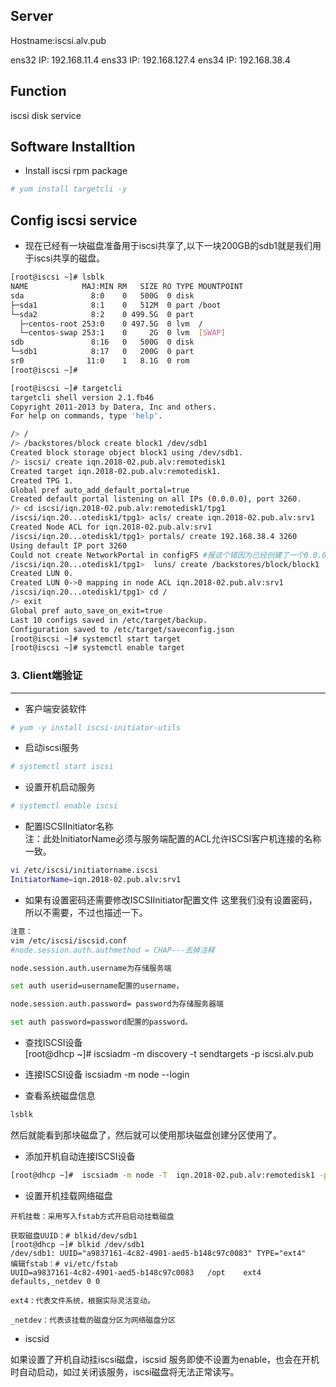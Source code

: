 ## Server 
Hostname:iscsi.alv.pub

ens32 IP: 192.168.11.4
ens33 IP: 192.168.127.4
ens34 IP: 192.168.38.4
## Function

iscsi disk service


## Software Installtion
- Install iscsi rpm package
```bash
# yum install targetcli -y
```
## Config iscsi service
- 现在已经有一块磁盘准备用于iscsi共享了,以下一块200GB的sdb1就是我们用于iscsi共享的磁盘。
```bash
[root@iscsi ~]# lsblk
NAME            MAJ:MIN RM   SIZE RO TYPE MOUNTPOINT
sda               8:0    0   500G  0 disk 
├─sda1            8:1    0   512M  0 part /boot
└─sda2            8:2    0 499.5G  0 part 
  ├─centos-root 253:0    0 497.5G  0 lvm  /
  └─centos-swap 253:1    0     2G  0 lvm  [SWAP]
sdb               8:16   0   500G  0 disk 
└─sdb1            8:17   0   200G  0 part 
sr0              11:0    1   8.1G  0 rom  
[root@iscsi ~]# 
```

```bash
[root@iscsi ~]# targetcli
targetcli shell version 2.1.fb46
Copyright 2011-2013 by Datera, Inc and others.
For help on commands, type 'help'.

/> /
/> /backstores/block create block1 /dev/sdb1
Created block storage object block1 using /dev/sdb1.
/> iscsi/ create iqn.2018-02.pub.alv:remotedisk1
Created target iqn.2018-02.pub.alv:remotedisk1.
Created TPG 1.
Global pref auto_add_default_portal=true
Created default portal listening on all IPs (0.0.0.0), port 3260.
/> cd iscsi/iqn.2018-02.pub.alv:remotedisk1/tpg1
/iscsi/iqn.20...otedisk1/tpg1> acls/ create iqn.2018-02.pub.alv:srv1
Created Node ACL for iqn.2018-02.pub.alv:srv1
/iscsi/iqn.20...otedisk1/tpg1> portals/ create 192.168.38.4 3260
Using default IP port 3260
Could not create NetworkPortal in configFS #报这个错因为已经创建了一个0.0.0.0:3260的了。
/iscsi/iqn.20...otedisk1/tpg1>  luns/ create /backstores/block/block1 
Created LUN 0.
Created LUN 0->0 mapping in node ACL iqn.2018-02.pub.alv:srv1
/iscsi/iqn.20...otedisk1/tpg1> cd /
/> exit
Global pref auto_save_on_exit=true
Last 10 configs saved in /etc/target/backup.
Configuration saved to /etc/target/saveconfig.json
[root@iscsi ~]# systemctl start target
[root@iscsi ~]# systemctl enable target
```

### 3. Client端验证

---

- 客户端安装软件
```bash
# yum -y install iscsi-initiator-utils
```

- 启动iscsi服务
```bash
# systemctl start iscsi
```
- 设置开机启动服务
```bash
# systemctl enable iscsi
```
- 配置ISCSIInitiator名称 </br>
注：此处InitiatorName必须与服务端配置的ACL允许ISCSI客户机连接的名称一致。</br>
```bash
vi /etc/iscsi/initiatorname.iscsi
InitiatorName=iqn.2018-02.pub.alv:srv1
```

- 如果有设置密码还需要修改ISCSIInitiator配置文件
这里我们没有设置密码，所以不需要，不过也描述一下。
```bash
注意：
vim /etc/iscsi/iscsid.conf
#node.session.auth.authmethod = CHAP---去掉注释

node.session.auth.username为存储服务端

set auth userid=username配置的username，

node.session.auth.password= password为存储服务器端

set auth password=password配置的password。
```

- 查找ISCSI设备</br>
[root@dhcp ~]# iscsiadm -m discovery -t sendtargets -p iscsi.alv.pub

- 连接ISCSI设备
iscsiadm -m node --login

- 查看系统磁盘信息
```bash
lsblk
```
然后就能看到那块磁盘了，然后就可以使用那块磁盘创建分区使用了。

- 添加开机自动连接ISCSI设备
```bash
[root@dhcp ~]#  iscsiadm -m node -T  iqn.2018-02.pub.alv:remotedisk1 -piscsi.alv.pub:3260 -o update -n node.startup -v automatic
```

- 设置开机挂载网络磁盘 </br>

```
开机挂载：采用写入fstab方式开启启动挂载磁盘

获取磁盘UUID：# blkid/dev/sdb1
[root@dhcp ~]# blkid /dev/sdb1 
/dev/sdb1: UUID="a9837161-4c82-4901-aed5-b148c97c0083" TYPE="ext4" 
编辑fstab：# vi/etc/fstab
UUID=a9837161-4c82-4901-aed5-b148c97c0083   /opt    ext4    defaults,_netdev 0 0

ext4：代表文件系统，根据实际灵活变动。  

_netdev：代表该挂载的磁盘分区为网络磁盘分区
```


- iscsid

如果设置了开机自动挂iscsi磁盘，iscsid 服务即使不设置为enable，也会在开机时自动启动，如过关闭该服务，iscsi磁盘将无法正常读写。